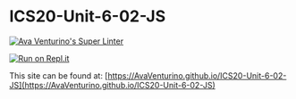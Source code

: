 # ICS20-Unit-6-02-JS

[![Ava Venturino's Super Linter](https://github.com/AvaVenturino/ICS20-Unit-6-02-JS/workflows/Ava%20Venturino's%20Super%20Linter/badge.svg)](https://github.com/AvaVenturino/ICS20-Unit-6-02-JS/actions)

[![Run on Repl.it](https://repl.it/badge/github/AvaVenturino/ICS20-Unit-6-02-JS)](https://repl.it/github/AvaVenturino/ICS20-Unit-6-02-JS)

This site can be found at: [https://AvaVenturino.github.io/ICS20-Unit-6-02-JS](https://AvaVenturino.github.io/ICS20-Unit-6-02-JS)
